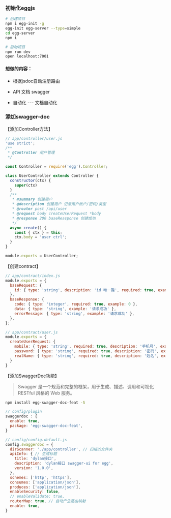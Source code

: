 ### 初始化eggjs

```bash
# 创建项⽬
npm i egg-init -g
egg-init egg-server --type=simple
cd egg-server
npm i

# 启动项⽬
npm run dev
open localhost:7001
```



#### 想做的内容：

- 根据jsdoc自动注册路由

- API 文档 swagger

- 自动化 --- 文档自动化



### 添加swagger-doc

【添加Controller方法】

```js
// app/controller/user.js
'use strict';
/**
 * @Controller 用户管理
 */

const Controller = require('egg').Controller;

class UserController extends Controller {
  constructor(ctx) {
    super(ctx)
  }
  /**
   * @summary 创建用户
   * @description 创建用户 记录用户帐户/密码/类型
   * @router post /api/user
   * @request body createUserRequest *body
   * @response 200 baseReasponse 创建成功
   */
  async create() {
    const { ctx } = this;
    ctx.body = 'user ctrl';
  }
}

module.exports = UserController;
```

【创建contract】

```js
// app/contract/index.js
module.exports = {
  baseRequest: {
    id: { type: 'string', description: 'id 唯⼀键', required: true, example: '1' },
  },
  baseResponse: {
    code: { type: 'integer', required: true, example: 0 },
    data: { type: 'string', example: '请求成功' },
    errorMessage: { type: 'string', example: '请求成功' },
  },
};
```

```js
// app/contract/user.js
module.exports = {
  createUserRequest: {
    mobile: { type: 'string', required: true, description: '⼿机号', example: '18801731528', format: /^1[34578]\d{9}$/ },
    password: { type: 'string', required: true, description: '密码', example: '111111' },
    realName: { type: 'string', required: true, description: '姓名', example:'Tom' },
  }
}
```



【添加SwaggerDoc功能】

> Swagger 是⼀个规范和完整的框架，⽤于⽣成、描述、调⽤和可视化 RESTful ⻛格的 Web 服务。

```bash
npm install egg-swagger-doc-feat -S
```

```js
// config/plugin
swaggerdoc : {
  enable: true,
  package: 'egg-swagger-doc-feat',
}
```

```js
// config/config.default.js
config.swaggerdoc = {
  dirScanner: './app/controller', // 扫描的文件夹
  apiInfo: { // 生成标题
    title: 'dylan接口',
    description: 'dylan接口 swagger-ui for egg',
    version: '1.0.0',
  },
  schemes: ['http', 'https'],
  consumes: ['application/json'],
  produces: ['application/json'],
  enableSecurity: false,
  // enableValidate: true,
  routerMap: true, // 自动产生路由映射
  enable: true,
}
```

































